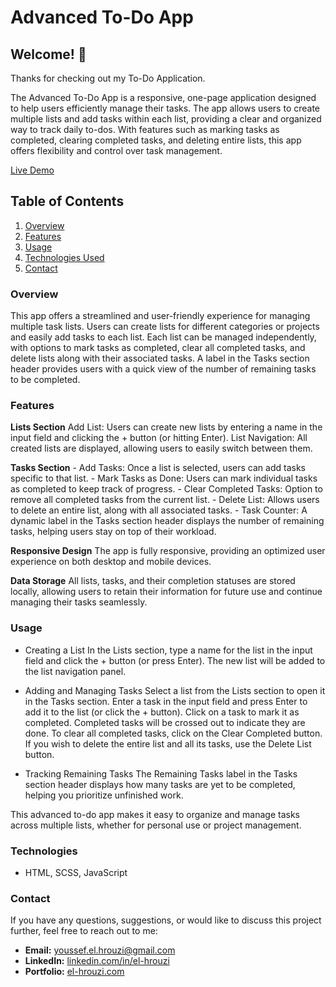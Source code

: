# Advanced To-Do App

## Welcome! 👋

Thanks for checking out my To-Do Application.

The Advanced To-Do App is a responsive, one-page application designed to help users efficiently manage their tasks. The app allows users to create multiple lists and add tasks within each list, providing a clear and organized way to track daily to-dos. With features such as marking tasks as completed, clearing completed tasks, and deleting entire lists, this app offers flexibility and control over task management.

[Live Demo](https://my-advanced-todo.netlify.app/)

## Table of Contents

1. [Overview](#overview)
2. [Features](#features)
3. [Usage](#usage)
4. [Technologies Used](#Technologies)
5. [Contact](#contact)

### Overview

This app offers a streamlined and user-friendly experience for managing multiple task lists. Users can create lists for different categories or projects and easily add tasks to each list. Each list can be managed independently, with options to mark tasks as completed, clear all completed tasks, and delete lists along with their associated tasks. A label in the Tasks section header provides users with a quick view of the number of remaining tasks to be completed.

### Features

**Lists Section**
Add List: Users can create new lists by entering a name in the input field and clicking the + button (or hitting Enter).
List Navigation: All created lists are displayed, allowing users to easily switch between them.

**Tasks Section** - Add Tasks: Once a list is selected, users can add tasks specific to that list. - Mark Tasks as Done: Users can mark individual tasks as completed to keep track of progress. - Clear Completed Tasks: Option to remove all completed tasks from the current list. - Delete List: Allows users to delete an entire list, along with all associated tasks. - Task Counter: A dynamic label in the Tasks section header displays the number of remaining tasks, helping users stay on top of their workload.

**Responsive Design**
The app is fully responsive, providing an optimized user experience on both desktop and mobile devices.

**Data Storage**
All lists, tasks, and their completion statuses are stored locally, allowing users to retain their information for future use and continue managing their tasks seamlessly.

### Usage

- Creating a List
  In the Lists section, type a name for the list in the input field and click the + button (or press Enter). The new list will be added to the list navigation panel.

- Adding and Managing Tasks
  Select a list from the Lists section to open it in the Tasks section.
  Enter a task in the input field and press Enter to add it to the list (or click the + button).
  Click on a task to mark it as completed. Completed tasks will be crossed out to indicate they are done.
  To clear all completed tasks, click on the Clear Completed button.
  If you wish to delete the entire list and all its tasks, use the Delete List button.

- Tracking Remaining Tasks
  The Remaining Tasks label in the Tasks section header displays how many tasks are yet to be completed, helping you prioritize unfinished work.

This advanced to-do app makes it easy to organize and manage tasks across multiple lists, whether for personal use or project management.

### Technologies

- HTML, SCSS, JavaScript

### Contact

If you have any questions, suggestions, or would like to discuss this project further, feel free to reach out to me:

- **Email:** [youssef.el.hrouzi@gmail.com](youssef.el.hrouzi@gmail.com)
- **LinkedIn:** [linkedin.com/in/el-hrouzi](https://www.linkedin.com/in/el-hrouzi)
- **Portfolio:** [el-hrouzi.com](https://el-hrouzi.com)
